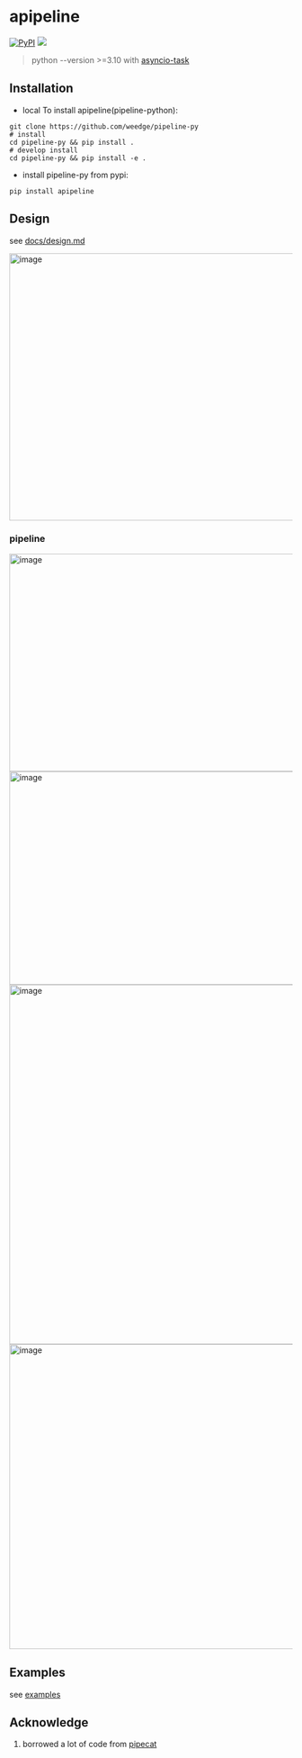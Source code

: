 <div align="center">
    <img src="https://github.com/user-attachments/assets/37c0d68d-c6d1-4e3b-a01e-d231c8ff36b6" alt="">
</div>

# apipeline
[![PyPI](https://img.shields.io/pypi/v/apipeline)](https://pypi.org/project/apipeline/)
<a href="https://app.commanddash.io/agent/github_ai-bot-pro_pipeline-py"><img src="https://img.shields.io/badge/AI-Code%20Agent-EB9FDA"></a>

> python --version >=3.10 with [asyncio-task](https://docs.python.org/3.11/library/asyncio-task.html)

## Installation
- local To install apipeline(pipeline-python):
```
git clone https://github.com/weedge/pipeline-py
# install
cd pipeline-py && pip install .
# develop install
cd pipeline-py && pip install -e .
```
- install pipeline-py from pypi:
```
pip install apipeline
```

## Design
see [docs/design.md](https://github.com/weedge/pipeline-py/tree/main/docs/design.md)

<img width="1405" height="475" alt="image" src="https://github.com/user-attachments/assets/1988f5af-edea-4795-a599-5e89e782fef9" />

### pipeline
<img width="1440" height="387" alt="image" src="https://github.com/user-attachments/assets/1a190b65-ebe0-4c76-bcd5-f2513f2da5bb" />
<img width="1447" height="379" alt="image" src="https://github.com/user-attachments/assets/5a54cd3b-d543-495d-8b6d-e361f60cdd4d" />
<img width="1455" height="639" alt="image" src="https://github.com/user-attachments/assets/23ebb695-941a-4ec6-baef-077c1d00cf5b" />
<img width="1465" height="542" alt="image" src="https://github.com/user-attachments/assets/b67c0928-9253-47f0-9538-beff55efbe1f" />

### 

## Examples
see [examples](https://github.com/weedge/pipeline-py/tree/main/examples)


## Acknowledge
1. borrowed a lot of code from [pipecat](https://github.com/pipecat-ai/pipecat.git)


